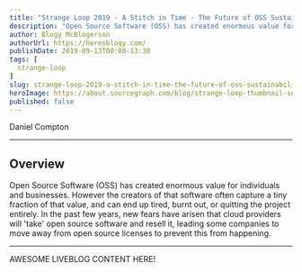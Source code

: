 ```yaml
---
title: "Strange Loop 2019 - A Stitch in Time - The Future of OSS Sustainability"
description: "Open Source Software (OSS) has created enormous value for individuals and businesses. However the creators of that software often capture a tiny fraction of that value, and can end up tired, burnt out, or quitting the project entirely. In the past few years, new fears have arisen that cloud providers will 'take' open source software and resell it, leading some companies to move away from open source licenses to prevent this from happening."
author: Blogy McBlogerson
authorUrl: https://heresblogy.com/
publishDate: 2019-09-13T00:00-13:30
tags: [
  strange-loop
]
slug: strange-loop-2019-a-stitch-in-time-the-future-of-oss-sustainability
heroImage: https://about.sourcegraph.com/blog/strange-loop-thumbnail-square-v2.jpg
published: false
---
```


<div className="container p-0 liveblog-presenters">
  <div className="row m-0">
      <p className=" mr-12 m-0">
        <span className="liveblog-presenters__name">Daniel Compton</span>
        <a href="https://twitter.com/danielwithmusic" target="_blank" title="Twitter"><i className="fa fa-twitter pr-2"></i></a>
        <a href="https://github.com/danielcompton" target="_blank" title="GitHub"><i className="fa fa-github pr-2"></i></a>
        <a href="https://danielcompton.net/" target="_blank" title="Speaker's site"><i className="fa fa-globe pr-2"></i></a>
      </p>
  </div>
</div>

---

## Overview

Open Source Software (OSS) has created enormous value for individuals and businesses. However the creators of that software often capture a tiny fraction of that value, and can end up tired, burnt out, or quitting the project entirely. In the past few years, new fears have arisen that cloud providers will 'take' open source software and resell it, leading some companies to move away from open source licenses to prevent this from happening.

---

AWESOME LIVEBLOG CONTENT HERE!
